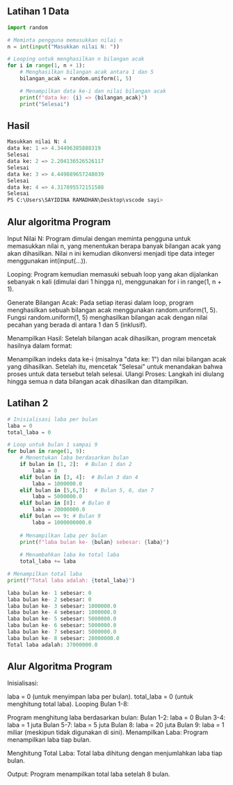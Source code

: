 ## Latihan 1 Data

````python
import random

# Meminta pengguna memasukkan nilai n
n = int(input("Masukkan nilai N: "))

# Looping untuk menghasilkan n bilangan acak
for i in range(1, n + 1):
    # Menghasilkan bilangan acak antara 1 dan 5
    bilangan_acak = random.uniform(1, 5)

    # Menampilkan data ke-i dan nilai bilangan acak
    print(f"data ke: {i} => {bilangan_acak}")
    print("Selesai")
````
## Hasil
````python
Masukkan nilai N: 4
data ke: 1 => 4.34496385888319
Selesai
data ke: 2 => 2.204136526526117
Selesai
data ke: 3 => 4.449889657248039
Selesai
data ke: 4 => 4.317895572151588
Selesai
PS C:\Users\SAYIDINA RAMADHAN\Desktop\vscode sayi>
````
## Alur algoritma Program
Input Nilai N: Program dimulai dengan meminta pengguna untuk memasukkan nilai n, yang menentukan berapa banyak bilangan acak yang akan dihasilkan. Nilai n ini kemudian dikonversi menjadi tipe data integer menggunakan int(input(...)).

Looping: Program kemudian memasuki sebuah loop yang akan dijalankan sebanyak n kali (dimulai dari 1 hingga n), menggunakan for i in range(1, n + 1).

Generate Bilangan Acak: Pada setiap iterasi dalam loop, program menghasilkan sebuah bilangan acak menggunakan random.uniform(1, 5). Fungsi random.uniform(1, 5) menghasilkan bilangan acak dengan nilai pecahan yang berada di antara 1 dan 5 (inklusif).

Menampilkan Hasil: Setelah bilangan acak dihasilkan, program mencetak hasilnya dalam format:

Menampilkan indeks data ke-i (misalnya "data ke: 1") dan nilai bilangan acak yang dihasilkan.
Setelah itu, mencetak "Selesai" untuk menandakan bahwa proses untuk data tersebut telah selesai.
Ulangi Proses: Langkah ini diulang hingga semua n data bilangan acak dihasilkan dan ditampilkan.

## Latihan 2

``` python
# Inisialisasi laba per bulan
laba = 0
total_laba = 0

# Loop untuk bulan 1 sampai 9
for bulan in range(1, 9):
    # Menentukan laba berdasarkan bulan
    if bulan in [1, 2]:  # Bulan 1 dan 2
        laba = 0
    elif bulan in [3, 4]:  # Bulan 3 dan 4
        laba = 1000000.0
    elif bulan in [5,6,7]:  # Bulan 5, 6, dan 7
        laba = 5000000.0
    elif bulan in [8]:  # Bulan 8
        laba = 20000000.0
    elif bulan == 9: # Bulan 9
        laba = 1000000000.0
    
    # Menampilkan laba per bulan
    print(f"laba bulan ke- {bulan} sebesar: {laba}")
    
    # Menambahkan laba ke total laba
    total_laba += laba

# Menampilkan total laba
print(f"Total laba adalah: {total_laba}")
````
````python
laba bulan ke- 1 sebesar: 0
laba bulan ke- 2 sebesar: 0
laba bulan ke- 3 sebesar: 1000000.0
laba bulan ke- 4 sebesar: 1000000.0
laba bulan ke- 5 sebesar: 5000000.0
laba bulan ke- 6 sebesar: 5000000.0
laba bulan ke- 7 sebesar: 5000000.0
laba bulan ke- 8 sebesar: 20000000.0
Total laba adalah: 37000000.0
````
## Alur Algoritma Program
Inisialisasi:

laba = 0 (untuk menyimpan laba per bulan).
total_laba = 0 (untuk menghitung total laba).
Looping Bulan 1-8:

Program menghitung laba berdasarkan bulan:
Bulan 1-2: laba = 0
Bulan 3-4: laba = 1 juta
Bulan 5-7: laba = 5 juta
Bulan 8: laba = 20 juta
Bulan 9: laba = 1 miliar (meskipun tidak digunakan di sini).
Menampilkan Laba: Program menampilkan laba tiap bulan.

Menghitung Total Laba: Total laba dihitung dengan menjumlahkan laba tiap bulan.

Output: Program menampilkan total laba setelah 8 bulan.

